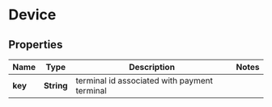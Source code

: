 

# Device

## Properties

Name | Type | Description | Notes
------------ | ------------- | ------------- | -------------
**key** | **String** | terminal id associated with payment terminal | 



